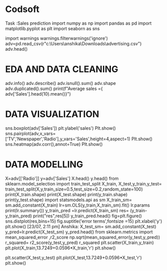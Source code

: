 # Codsoft
Task :Sales prediction 
import numpy as np
import pandas as pd
import matplotlib.pyplot as plt
import seaborn as sns

import warnings
warnings.filterwarnings('ignore')
adv=pd.read_csv(r"c:\Users\anshika\Downloads\advertising.csv")
adv.head()
# EDA AND DATA CLEANING 
adv.info()
adv.describe()
adv.isnull().sum()
adv.shape
adv.duplicated().sum()
print(f"Average sales ={ adv['Sales'].head(10).mean()}")
# DATA VISUALIZATION 
sns.boxplot(adv['Sales'])
plt.ylabel('sales')
Plt.show()
sns.pairplot(adv,x_vars=['TV','Newspaper','Radio'],y_vars='Sales',height=4,aspect=1)
Plt.show()
sns.heatmap(adv.corr(),annot=True)
Plt.show()
# DATA MODELLING 
X=adv[['Radio']]
y=adv['Sales']
X.head()
y.head()
from sklearn.model_selection import train_test_split
X_train, X_test,y_train,y_test= train_test_split(X,y,train_size=0.5,test_size=0.2,random_state=100)
print(X_train.shape)
print(X_test.shape)
print(y_train.shape)
print(y_test.shape)
import statsmodels.api as sm
X_train_sm= sm.add_constant(X_train)
lr=sm.OLS(y_train,X_train_sm).fit()
lr.params
print(lr.summary())
y_train_pred =lr.predict(X_train_sm)
res= (y_train-y_train_pred)
print("res",res[5])
y_train_pred.head()
fig=plt.figure()
sns.distplot(res,bins=15)
fig.suptitle('error terms',fontsize =15)
plt.xlabel('y')
plt.show()
[23/07, 2:11 pm] Anshika: X_test_sm= sm.add_constant(X_test)
y_pred=lr.predict(X_test_sm)
y_pred.head()
from sklearn.metrics import mean_squared_error ,r2_score
np.sqrt(mean_squared_error(y_test,y_pred))
r_squared= r2_score(y_test,y_pred)
r_squared
plt.scatter(X_train,y_train)
plt.plot(X_train,13.7249+0.0596*X_train,'r')
plt.show()


plt.scatter(X_test,y_test)
plt.plot(X_test,13.7249+0.0596*X_test,'r')
plt.show()




